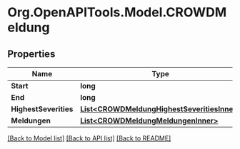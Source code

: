 # Org.OpenAPITools.Model.CROWDMeldung

## Properties

Name | Type | Description | Notes
------------ | ------------- | ------------- | -------------
**Start** | **long** |  | [optional] 
**End** | **long** |  | [optional] 
**HighestSeverities** | [**List&lt;CROWDMeldungHighestSeveritiesInner&gt;**](CROWDMeldungHighestSeveritiesInner.md) |  | [optional] 
**Meldungen** | [**List&lt;CROWDMeldungMeldungenInner&gt;**](CROWDMeldungMeldungenInner.md) |  | [optional] 

[[Back to Model list]](../README.md#documentation-for-models) [[Back to API list]](../README.md#documentation-for-api-endpoints) [[Back to README]](../README.md)

